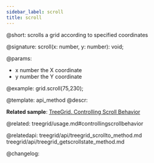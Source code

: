 ```yaml
---
sidebar_label: scroll
title: scroll
---          
```


@short: scrolls a grid according to specified coordinates

@signature: scroll(x: number, y: number): void;

@params:
- x		number		the X coordinate
- y		number		the Y coordinate

@example:
grid.scroll(75,230);

@template: api_method
@descr:

**Related sample**: [TreeGrid. Controlling Scroll Behavior](https://snippet.dhtmlx.com/kxytdnvi)

@related: treegrid/usage.md#controllingscrollbehavior

@relatedapi: treegrid/api/treegrid_scrollto_method.md
treegrid/api/treegrid_getscrollstate_method.md

@changelog:
